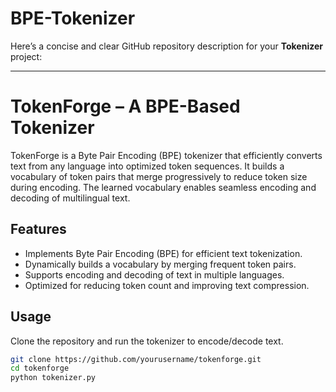 # BPE-Tokenizer

Here’s a concise and clear GitHub repository description for your **Tokenizer** project:  

---

# **TokenForge – A BPE-Based Tokenizer**  

TokenForge is a Byte Pair Encoding (BPE) tokenizer that efficiently converts text from any language into optimized token sequences. It builds a vocabulary of token pairs that merge progressively to reduce token size during encoding. The learned vocabulary enables seamless encoding and decoding of multilingual text.  

## **Features**  
- Implements Byte Pair Encoding (BPE) for efficient text tokenization.  
- Dynamically builds a vocabulary by merging frequent token pairs.  
- Supports encoding and decoding of text in multiple languages.  
- Optimized for reducing token count and improving text compression.  

## **Usage**  
Clone the repository and run the tokenizer to encode/decode text.  

```bash
git clone https://github.com/yourusername/tokenforge.git  
cd tokenforge  
python tokenizer.py
```  

